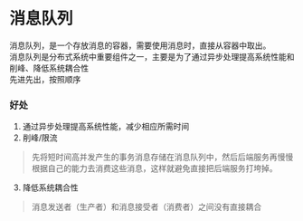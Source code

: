 # 消息队列  

消息队列，是一个存放消息的容器，需要使用消息时，直接从容器中取出。  
消息队列是分布式系统中重要组件之一，主要是为了通过异步处理提高系统性能和削峰、降低系统耦合性  
先进先出，按照顺序  


### 好处  
1. 通过异步处理提高系统性能，减少相应所需时间  
2. 削峰/限流  
> 先将短时间高并发产生的事务消息存储在消息队列中，然后后端服务再慢慢根据自己的能力去消费这些消息，这样就避免直接把后端服务打垮掉。  

3. 降低系统耦合性  
> 消息发送者（生产者）和消息接受者（消费者）之间没有直接耦合  






































